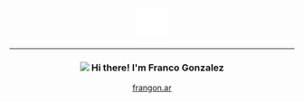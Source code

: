 <div width="20px"/>
<h3 align="center"><img src="/assets/logo.svg" width="60px"/></h3>
<div width="20px"/>

---

<h3 align="center"><img src="https://media.giphy.com/media/hvRJCLFzcasrR4ia7z/giphy.gif" width="20px"> Hi there! I'm Franco Gonzalez</h3>
<p align="center">
  <a href="https://frangon.ar">frangon.ar</a>
</p>
